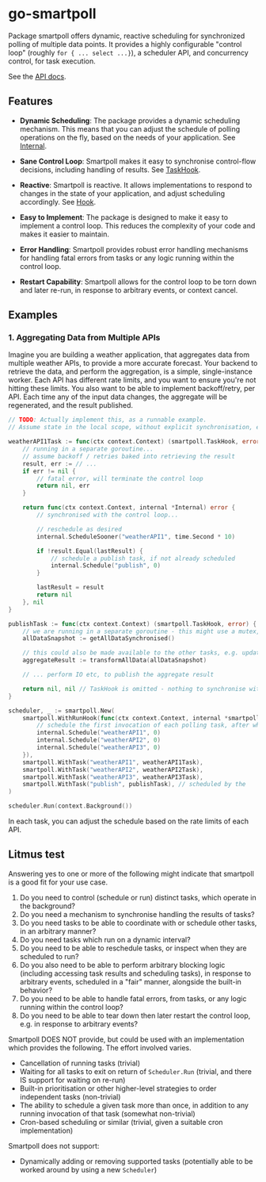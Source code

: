 # go-smartpoll

Package smartpoll offers dynamic, reactive scheduling for synchronized polling of multiple data points.
It provides a highly configurable "control loop" (roughly `for { ... select ...}`), a scheduler API, and concurrency
control, for task execution.

See the [API docs](https://pkg.go.dev/github.com/joeycumines/go-smartpoll).

## Features

- **Dynamic Scheduling**: The package provides a dynamic scheduling mechanism. This means that you can adjust the
  schedule of polling operations on the fly, based on the needs of your application. See
  [Internal](https://pkg.go.dev/github.com/joeycumines/go-smartpoll#Internal).

- **Sane Control Loop**: Smartpoll makes it easy to synchronise control-flow decisions, including handling of results.
  See [TaskHook](https://pkg.go.dev/github.com/joeycumines/go-smartpoll#TaskHook).

- **Reactive**: Smartpoll is reactive. It allows implementations to respond to changes in the state of your application,
  and adjust scheduling accordingly. See [Hook](https://pkg.go.dev/github.com/joeycumines/go-smartpoll#Hook).

- **Easy to Implement**: The package is designed to make it easy to implement a control loop. This reduces the
  complexity of your code and makes it easier to maintain.

- **Error Handling**: Smartpoll provides robust error handling mechanisms for handling fatal errors from tasks or any
  logic running within the control loop.

- **Restart Capability**: Smartpoll allows for the control loop to be torn down and later re-run, in response to
  arbitrary events, or context cancel.

## Examples

### 1. Aggregating Data from Multiple APIs

Imagine you are building a weather application, that aggregates data from multiple weather APIs, to provide a more
accurate forecast.
Your backend to retrieve the data, and perform the aggregation, is a simple, single-instance worker.
Each API has different rate limits, and you want to ensure you're not hitting these limits.
You also want to be able to implement backoff/retry, per API.
Each time any of the input data changes, the aggregate will be regenerated, and the result published.

```go
// TODO: Actually implement this, as a runnable example.
// Assume state in the local scope, without explicit synchronisation, except where noted.

weatherAPI1Task := func(ctx context.Context) (smartpoll.TaskHook, error) {
	// running in a separate goroutine...
	// assume backoff / retries baked into retrieving the result
	result, err := // ...
	if err != nil {
		// fatal error, will terminate the control loop
        return nil, err
    }

	return func(ctx context.Context, internal *Internal) error {
		// synchronised with the control loop...

		// reschedule as desired
		internal.ScheduleSooner("weatherAPI1", time.Second * 10)

		if !result.Equal(lastResult) {
			// schedule a publish task, if not already scheduled
			internal.Schedule("publish", 0)
        }

		lastResult = result
		return nil
    }, nil
}

publishTask := func(ctx context.Context) (smartpoll.TaskHook, error) {
    // we are running in a separate goroutine - this might use a mutex, atomic, or some other mechanism to synchronise
	allDataSnapshot := getAllDataSynchronised()

	// this could also be made available to the other tasks, e.g. updated to a variable in the parent scope, in a TaskHook
	aggregateResult := transformAllData(allDataSnapshot)

	// ... perform IO etc, to publish the aggregate result

    return nil, nil // TaskHook is omitted - nothing to synchronise with the control loop
}

scheduler, _ := smartpoll.New(
	smartpoll.WithRunHook(func(ctx context.Context, internal *smartpoll.Internal) error {
		// schedule the first invocation of each polling task, after which they manage their own lifecycle
		internal.Schedule("weatherAPI1", 0)
		internal.Schedule("weatherAPI2", 0)
		internal.Schedule("weatherAPI3", 0)
    }),
    smartpoll.WithTask("weatherAPI1", weatherAPI1Task),
    smartpoll.WithTask("weatherAPI2", weatherAPI2Task),
    smartpoll.WithTask("weatherAPI3", weatherAPI3Task),
	smartpoll.WithTask("publish", publishTask), // scheduled by the
)

scheduler.Run(context.Background())
```

In each task, you can adjust the schedule based on the rate limits of each API.

## Litmus test

Answering yes to one or more of the following might indicate that smartpoll is a good fit for your use case.

1. Do you need to control (schedule or run) distinct tasks, which operate in the background?
2. Do you need a mechanism to synchronise handling the results of tasks?
3. Do you need tasks to be able to coordinate with or schedule other tasks, in an arbitrary manner?
4. Do you need tasks which run on a dynamic interval?
5. Do you need to be able to reschedule tasks, or inspect when they are scheduled to run?
6. Do you also need to be able to perform arbitrary blocking logic (including accessing task results and scheduling
   tasks), in response to arbitrary events, scheduled in a "fair" manner, alongside the built-in behavior?
7. Do you need to be able to handle fatal errors, from tasks, or any logic running within the control loop?
8. Do you need to be able to tear down then later restart the control loop, e.g. in response to arbitrary events?

Smartpoll DOES NOT provide, but could be used with an implementation which provides the following. The effort involved
varies.

- Cancellation of running tasks (trivial)
- Waiting for all tasks to exit on return of `Scheduler.Run` (trivial, and there IS support for waiting on re-run)
- Built-in prioritisation or other higher-level strategies to order independent tasks (non-trivial)
- The ability to schedule a given task more than once, in addition to any running invocation of that task (somewhat
  non-trivial)
- Cron-based scheduling or similar (trivial, given a suitable cron implementation)

Smartpoll does not support:

- Dynamically adding or removing supported tasks (potentially able to be worked around by using a new `Scheduler`)
